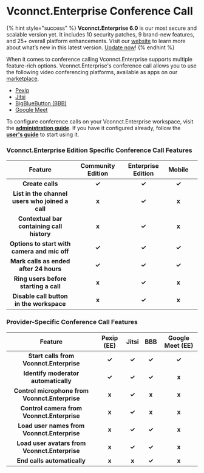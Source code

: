 # Vconnct.Enterprise Conference Call

{% hint style="success" %}
**Vconnct.Enterprise 6.0** is our most secure and scalable version yet. It includes 10 security patches, 9 brand-new features, and 25+ overall platform enhancements. Visit our [website](https://www.Vconnct.Enterprise/six) to learn more about what’s new in this latest version. [Update now](https://docs.Vconnct.Enterprise/deploy/updating-Vconnct.Enterprise)!
{% endhint %}

When it comes to conference calling Vconnct.Enterprise supports multiple feature-rich options. Vconnct.Enterprise's conference call allows you to use the following video conferencing platforms, available as apps on our [marketplace](https://Vconnct.Enterprise/marketplace).

* [Pexip](conference-call-admin-guide/pexip-app.md)
* [Jitsi](conference-call-admin-guide/jitsi-app.md)
* [BigBlueButton (BBB)](conference-call-admin-guide/bigbluebutton-bbb-app.md)
* [Google Meet](conference-call-admin-guide/google-meet-app.md)

To configure conference calls on your Vconnct.Enterprise workspace, visit the [**administration guide**](conference-call-admin-guide/). If you have it configured already, follow the [**user's guide**](conference-call-users-guide.md) to start using it.

### **Vconnct.Enterprise Edition Specific** Conference Call **Features**



<table><thead><tr><th align="center">Feature</th><th align="center">Community Edition</th><th align="center">Enterprise Edition</th><th align="center">Mobile</th><th data-hidden></th></tr></thead><tbody><tr><td align="center"><strong>Create calls</strong></td><td align="center"><strong>✓</strong></td><td align="center"><strong>✓</strong></td><td align="center"><strong>✓</strong></td><td></td></tr><tr><td align="center"><strong>List in the channel users who joined a call</strong></td><td align="center"><strong>x</strong></td><td align="center"><strong>✓</strong></td><td align="center"><strong>x</strong></td><td></td></tr><tr><td align="center"><strong>Contextual bar containing call history</strong> </td><td align="center"><strong>x</strong></td><td align="center"><strong>✓</strong></td><td align="center"><strong>x</strong></td><td></td></tr><tr><td align="center"><strong>Options to start with camera and mic off</strong></td><td align="center"><strong>✓</strong></td><td align="center"><strong>✓</strong></td><td align="center"><strong>✓</strong></td><td></td></tr><tr><td align="center"><strong>Mark calls as ended after 24 hours</strong></td><td align="center"><strong>✓</strong></td><td align="center"><strong>✓</strong></td><td align="center"><strong>✓</strong></td><td></td></tr><tr><td align="center"><strong>Ring users before starting a call</strong></td><td align="center"><strong>x</strong></td><td align="center"><strong>✓</strong></td><td align="center"><strong>x</strong></td><td></td></tr><tr><td align="center"><strong>Disable call button in the workspace</strong></td><td align="center"><strong>x</strong></td><td align="center"><strong>✓</strong></td><td align="center"><strong>x</strong></td><td></td></tr></tbody></table>

### **Provider-Specific** Conference Call **Features**

|                 Feature                 | Pexip (EE) | Jitsi |  BBB  | Google Meet (EE) |
| :-------------------------------------: | :--------: | :---: | :---: | :--------------: |
|     **Start calls from Vconnct.Enterprise**    |    **✓**   | **✓** | **✓** |       **✓**      |
|   **Identify moderator automatically**  |    **✓**   | **✓** | **✓** |       **x**      |
| **Control microphone from Vconnct.Enterprise** |    **x**   | **✓** | **x** |       **x**      |
|   **Control camera from Vconnct.Enterprise**   |    **x**   | **✓** | **x** |       **x**      |
|   **Load user names from Vconnct.Enterprise**  |    **x**   | **✓** | **✓** |       **x**      |
|  **Load user avatars from Vconnct.Enterprise** |    **x**   | **✓** | **✓** |       **x**      |
|       **End calls automatically**       |    **x**   | **x** | **✓** |       **x**      |
